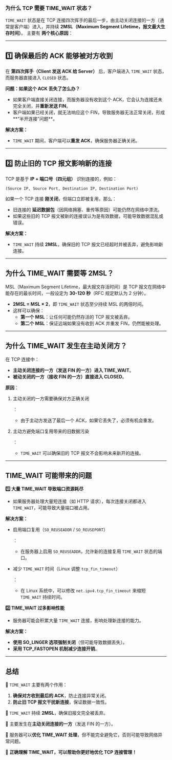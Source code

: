 ### **为什么 TCP 需要 TIME_WAIT 状态？**

`TIME_WAIT` 状态是在 TCP 连接四次挥手的最后一步，由主动关闭连接的一方（通常是客户端）进入，并持续 **2MSL（Maximum Segment Lifetime，报文最大生存时间）**。
 主要有 **两个核心原因**：

------

## **1️⃣ 确保最后的 ACK 能够被对方收到**

在 **第四次挥手（Client 发送 ACK 给 Server）** 后，客户端进入 `TIME_WAIT` 状态，而服务器直接进入 `CLOSED` 状态。

**问题：如果这个 ACK 丢失了怎么办？**

- 如果客户端直接关闭连接，而服务器没有收到这个 ACK，它会认为连接还未完全关闭，并**重新发送 FIN**。
- 客户端如果已经关闭，就无法响应这个 FIN，导致服务器无法正常关闭，形成**“半开连接”问题**。

**解决方案：**

- `TIME_WAIT` 期间，客户端可以**重发 ACK**，确保服务器正确关闭。

------

## **2️⃣ 防止旧的 TCP 报文影响新的连接**

TCP 是基于 **IP + 端口号（四元组）** 识别连接的，例如：

```
(Source IP, Source Port, Destination IP, Destination Port)
```

如果一个 TCP 连接 **刚关闭**，但端口立即被复用，那么：

- 旧连接的 **延迟数据包**（因网络拥塞、重传等原因）可能仍然在网络中漂流。
- 如果这些旧的 TCP 报文被新的连接误认为是有效数据，可能导致数据混乱或错误。

**解决方案：**

- `TIME_WAIT` 持续 **2MSL**，确保旧的 TCP 报文已经超时并被丢弃，避免影响新连接。

------

## **为什么 TIME_WAIT 需要等 2MSL？**

MSL（Maximum Segment Lifetime，最大报文存活时间）是 TCP 报文在网络中能存在的最长时间，一般设定为 **30-120 秒**（RFC 规定默认为 2 分钟）。

- **2MSL = MSL × 2**，即 `TIME_WAIT` 状态至少持续 MSL 的两倍时间。
- 这样可以确保： 
  - **第一个 MSL**：让任何可能仍然存活的 TCP 报文被丢弃。
  - **第二个 MSL**：保证远端如果没有收到 ACK 并重发 FIN，仍然能被处理。

------

## **为什么 TIME_WAIT 发生在主动关闭方？**

在 TCP 连接中：

- **主动关闭连接的一方（发送 FIN 的一方）进入 TIME_WAIT**。
- **被动关闭的一方（接收 FIN 的一方）直接进入 CLOSED**。

**原因**：

1. 主动关闭的一方需要确保对方正确关闭

   ： 

   - 由于主动方发送了最后一个 ACK，如果它丢失了，必须有机会重发。

2. 主动方避免端口复用带来的旧数据污染

   ： 

   - `TIME_WAIT` 可以确保旧的 TCP 报文不会影响未来新开的连接。

------

## **TIME_WAIT 可能带来的问题**

**1️⃣ 大量 TIME_WAIT 导致端口资源耗尽**

- 如果服务器处理大量短连接（如 HTTP 请求），每次连接关闭都进入 `TIME_WAIT`，可能导致大量端口被占用。

**解决方案：**

- 启用端口复用（`SO_REUSEADDR` / `SO_REUSEPORT`）

  ： 

  - 在服务器上启用 `SO_REUSEADDR`，允许新的连接复用 `TIME_WAIT` 状态的端口。

- 减少 `TIME_WAIT` 时间（Linux 调整 `tcp_fin_timeout`）

  ： 

  - 在 Linux 系统中，可以修改 `net.ipv4.tcp_fin_timeout` 来缩短 `TIME_WAIT` 持续时间。

**2️⃣ TIME_WAIT 过多影响性能**

- 服务器可能会积累大量 `TIME_WAIT` 连接，影响处理新连接的能力。

**解决方案：**

- **使用 SO_LINGER 选项强制关闭**（但可能导致数据丢失）。
- **采用 TCP_FASTOPEN 机制减少连接开销**。

------

## **总结**

🔹 `TIME_WAIT` 主要有两个作用：

1. **确保对方收到最后的 ACK**，防止连接异常关闭。
2. **防止旧 TCP 报文干扰新连接**，保证数据一致性。

🔹 `TIME_WAIT` 持续 **2MSL**，确保旧报文完全被丢弃。

🔹 主要发生在**主动关闭连接的一方**（发送 FIN 的一方）。

🔹 服务器可以**优化 TIME_WAIT 处理**，但不能完全避免它，否则可能导致网络异常问题。

🚀 **正确理解 TIME_WAIT，可以帮助你更好地优化 TCP 连接管理！**